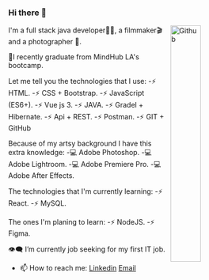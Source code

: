 ### Hi there 👋

<img width="35%" align="right" alt="Github" src="https://steamuserimages-a.akamaihd.net/ugc/1631947648964785474/81CBA15178466DD47195A239232202E78987B714/?imw=637&imh=358&ima=fit&impolicy=Letterbox&imcolor=%23000000&letterbox=true" />

I'm a full stack java developer👩‍💻, a filmmaker🎬 and a photographer 📸.

🎉I recently graduate from MindHub LA's bootcamp.

Let me tell you the technologies that I use:
-⚡ HTML.
-⚡ CSS + Bootstrap.
-⚡ JavaScript (ES6+).
-⚡ Vue js 3.
-⚡ JAVA.
-⚡ Gradel + Hibernate.
-⚡ Api + REST.
-⚡ Postman.
-⚡ GIT + GitHub

Because of my artsy background I have this extra knowledge:
-💻 Adobe Photoshop.
-💻 Adobe Lightroom.
-💻 Adobe Premiere Pro.
-💻 Adobe After Effects.

The technologies that I'm currently learning:
-⚡ React.
-⚡ MySQL.

The ones I'm planing to learn:
-⚡ NodeJS.
-⚡ Figma.

👁️‍🗨️ I’m currently job seeking for my first IT job.
- 📫 How to reach me: [Linkedin](https://www.linkedin.com/in/ana-agustina-flores/) [Email](mailto:floresanagustina@hotmail.com)

